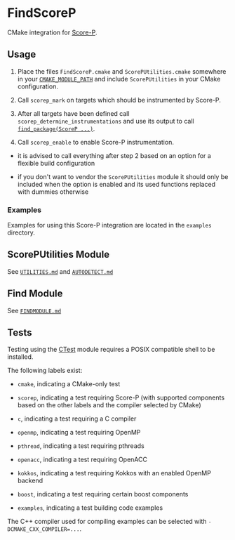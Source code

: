 # FindScoreP

CMake integration for [Score-P](https://score-p.org).

## Usage

1. Place the files `FindScoreP.cmake` and `ScorePUtilities.cmake` somewhere in your
[`CMAKE_MODULE_PATH`](https://cmake.org/cmake/help/latest/variable/CMAKE_MODULE_PATH.html) and include `ScorePUtilities` in your CMake configuration.

2. Call `scorep_mark` on targets which should be instrumented by Score-P.

3. After all targets have been defined call `scorep_determine_instrumentations` and use its output
   to call [`find_package(ScoreP ...)`](https://cmake.org/cmake/help/latest/command/find_package.html).

4. Call `scorep_enable` to enable Score-P instrumentation.

  - it is advised to call everything after step 2 based on an option for a flexible build configuration

  - if you don't want to vendor the `ScorePUtilities` module it should only be included
    when the option is enabled and its used functions replaced with dummies otherwise

### Examples

Examples for using this Score-P integration are located in the `examples` directory.

## ScorePUtilities Module

See [`UTILITIES.md`](docs/UTILITIES.md) and [`AUTODETECT.md`](docs/AUTODETECT.md)

## Find Module

See [`FINDMODULE.md`](docs/FINDMODULE.md)

## Tests

Testing using the [CTest](https://cmake.org/cmake/help/latest/module/CTest.html)
module requires a POSIX compatible shell to be installed.

The following labels exist:

 - `cmake`, indicating a CMake-only test

 - `scorep`, indicating a test requiring Score-P (with supported components based on the other labels and the compiler selected by CMake)

 - `c`, indicating a test requiring a C compiler

 - `openmp`, indicating a test requiring OpenMP

 - `pthread`, indicating a test requiring pthreads

 - `openacc`, indicating a test requiring OpenACC

 - `kokkos`, indicating a test requiring Kokkos with an enabled OpenMP backend

 - `boost`, indicating a test requiring certain boost components

 - `examples`, indicating a test building code examples

The C++ compiler used for compiling examples can be selected with `-DCMAKE_CXX_COMPILER=...`.
